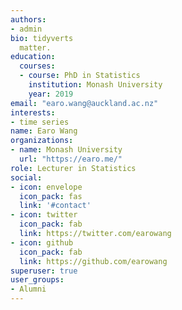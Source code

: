 ```yaml
---
authors:
- admin
bio: tidyverts
  matter.
education:
  courses:
  - course: PhD in Statistics
    institution: Monash University
    year: 2019
email: "earo.wang@auckland.ac.nz"
interests:
- time series
name: Earo Wang
organizations:
- name: Monash University
  url: "https://earo.me/"
role: Lecturer in Statistics
social:
- icon: envelope
  icon_pack: fas
  link: '#contact'
- icon: twitter
  icon_pack: fab
  link: https://twitter.com/earowang
- icon: github
  icon_pack: fab
  link: https://github.com/earowang
superuser: true
user_groups:
- Alumni
---
```



